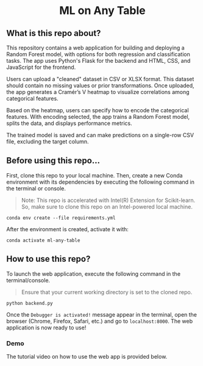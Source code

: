 <div align="center">

# ML on Any Table

<div align="left">

<!-- <h2 id="first-section">What is this repo about?</h2> -->
## What is this repo about?

This repository contains a web application for building and deploying a Random Forest model, with options for both regression and classification tasks. The app uses Python's Flask for the backend and HTML, CSS, and JavaScript for the frontend.

Users can upload a "cleaned" dataset in CSV or XLSX format. This dataset should contain no missing values or prior transformations. Once uploaded, the app generates a Cramér’s V heatmap to visualize correlations among categorical features.

Based on the heatmap, users can specify how to encode the categorical features. With encoding selected, the app trains a Random Forest model, splits the data, and displays performance metrics.

The trained model is saved and can make predictions on a single-row CSV file, excluding the target column.

## Before using this repo...

First, clone this repo to your local machine. Then, create a new Conda environment with its dependencies by executing the following command in the terminal or console.

> Note: This repo is accelerated with Intel(R) Extension for Scikit-learn. So, make sure to clone this repo on an Intel-powered local machine.

```
conda env create --file requirements.yml
```

After the environment is created, activate it with:

```
conda activate ml-any-table
```

## How to use this repo?

To launch the web application, execute the following command in the terminal/console.

> Ensure that your current working directory is set to the cloned repo.

```
python backend.py
```

Once the `Debugger is activated!` message appear in the terminal, open the browser (Chrome, Firefox, Safari, etc.) and go to `localhost:8000`. The web application is now ready to use!

### Demo

The tutorial video on how to use the web app is provided below.
